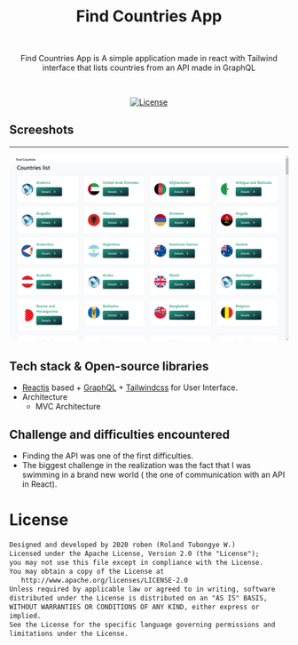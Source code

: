 <h1 align="center">Find Countries App</h1><br>
<p align="center">  
Find Countries App is A simple application made in react with Tailwind interface that lists countries from an API made 
in GraphQL
</p>
<br>

<p align="center">
  <a href="https://opensource.org/licenses/Apache-2.0"><img alt="License" src="https://img.shields.io/badge/License-Apache%202.0-blue.svg"/></a>
</p>

## Screeshots
<hr/> 
<p align="center">
    <img alt="screenshot1" src="screenshot/screenshot1.png" style="max-height: 400px"/>
</p>

## Tech stack & Open-source libraries
- [Reactjs](https://reactjs.org/) based + [GraphQL](https://graphql.org/) + [Tailwindcss](https://tailwindcss.com/) for User Interface.
- Architecture
    - MVC Architecture
## Challenge and difficulties encountered
* Finding the API was one of the first difficulties.
* The biggest challenge in the realization was the fact that I was swimming in a brand new world ( the one of communication with an API in React).

# License

```
Designed and developed by 2020 roben (Roland Tubongye W.)
Licensed under the Apache License, Version 2.0 (the "License");
you may not use this file except in compliance with the License.
You may obtain a copy of the License at
   http://www.apache.org/licenses/LICENSE-2.0
Unless required by applicable law or agreed to in writing, software
distributed under the License is distributed on an "AS IS" BASIS,
WITHOUT WARRANTIES OR CONDITIONS OF ANY KIND, either express or implied.
See the License for the specific language governing permissions and
limitations under the License.
```
